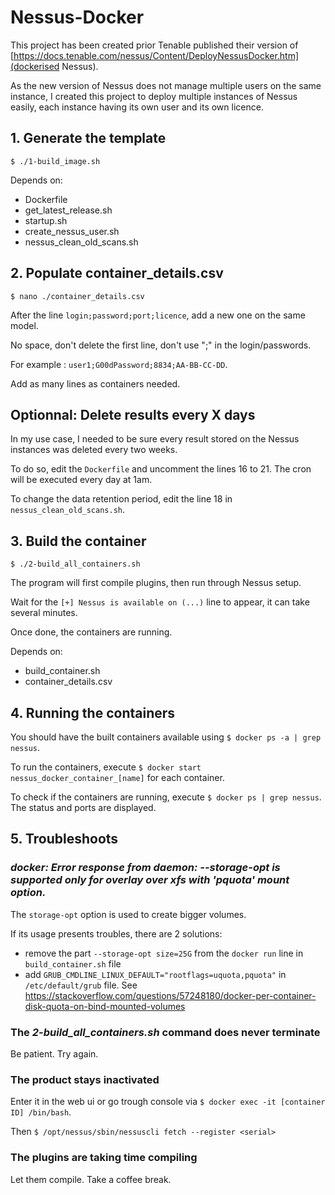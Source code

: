 # Nessus-Docker
This project has been created prior Tenable published their version of [https://docs.tenable.com/nessus/Content/DeployNessusDocker.htm](dockerised Nessus).

As the new version of Nessus does not manage multiple users on the same instance, I created this project to deploy multiple instances of Nessus easily, each instance having its own user and its own licence.

## 1. Generate the template
`$ ./1-build_image.sh`

Depends on:
- Dockerfile
- get_latest_release.sh
- startup.sh
- create_nessus_user.sh
- nessus_clean_old_scans.sh

## 2. Populate container_details.csv
`$ nano ./container_details.csv`

After the line `login;password;port;licence`, add a new one on the same model.

No space, don't delete the first line, don't use ";" in the login/passwords.

For example : `user1;G00dPassword;8834;AA-BB-CC-DD`.

Add as many lines as containers needed.

## Optionnal: Delete results every X days
In my use case, I needed to be sure every result stored on the Nessus instances was deleted every two weeks.

To do so, edit the `Dockerfile` and uncomment the lines 16 to 21. The cron will be executed every day at 1am.

To change the data retention period, edit the line 18 in `nessus_clean_old_scans.sh`.

## 3. Build the container
`$ ./2-build_all_containers.sh`

The program will first compile plugins, then run through Nessus setup.

Wait for the `[+] Nessus is available on (...)` line to appear, it can take several minutes.

Once done, the containers are running.

Depends on:
- build_container.sh
- container_details.csv

## 4. Running the containers
You should have the built containers available using `$ docker ps -a | grep nessus`.

To run the containers, execute `$ docker start nessus_docker_container_[name]` for each container.

To check if the containers are running, execute `$ docker ps | grep nessus`. The status and ports are displayed.

## 5. Troubleshoots
### *docker: Error response from daemon: --storage-opt is supported only for overlay over xfs with 'pquota' mount option.*
The `storage-opt` option is used to create bigger volumes.

If its usage presents troubles, there are 2 solutions:
- remove the part `--storage-opt size=25G` from the `docker run` line in `build_container.sh` file
- add `GRUB_CMDLINE_LINUX_DEFAULT="rootflags=uquota,pquota"` in `/etc/default/grub` file. See https://stackoverflow.com/questions/57248180/docker-per-container-disk-quota-on-bind-mounted-volumes

### The *2-build_all_containers.sh* command does never terminate
Be patient. Try again.

### The product stays inactivated
Enter it in the web ui or go trough console via `$ docker exec -it [container ID] /bin/bash`.

Then `$ /opt/nessus/sbin/nessuscli fetch --register <serial>`

### The plugins are taking time compiling
Let them compile. Take a coffee break.
